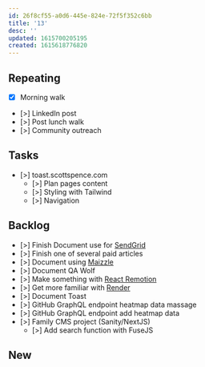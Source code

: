 ```yaml
---
id: 26f8cf55-a0d6-445e-824e-72f5f352c6bb
title: '13'
desc: ''
updated: 1615700205195
created: 1615618776820
---
```


## Repeating

- [x] Morning walk
- [>] LinkedIn post
- [>] Post lunch walk
- [>] Community outreach

## Tasks

- [>] toast.scottspence.com
  - [>] Plan pages content
  - [>] Styling with Tailwind
  - [>] Navigation

## Backlog

- [>] Finish Document use for [SendGrid]
- [>] Finish one of several paid articles
- [>] Document using [Maizzle]
- [>] Document QA Wolf
- [>] Make something with [React Remotion]
- [>] Get more familiar with [Render]
- [>] Document Toast
- [>] GitHub GraphQL endpoint heatmap data massage
- [>] GitHub GraphQL endpoint add heatmap data
- [>] Family CMS project (Sanity/NextJS)
  - [>] Add search function with FuseJS

## New

<!-- Links -->

[react remotion]:
  https://twitter.com/JNYBGR/status/1358824089960542208
[maizzle]: https://maizzle.com/
[sendgrid]: https://app.sendgrid.com
[render]: https://render.com/
